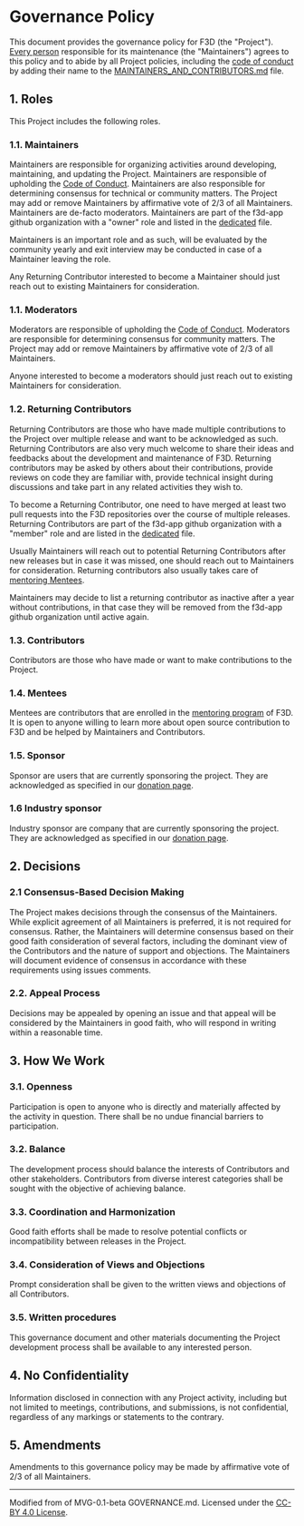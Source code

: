 # Governance Policy

This document provides the governance policy for F3D (the "Project"). [Every person](./MAINTAINERS_AND_CONTRIBUTORS.md) responsible for its maintenance (the "Maintainers") agrees to this policy and to abide by all Project policies, including the [code of conduct](CODE_OF_CONDUCT.md) by adding their name to the [MAINTAINERS_AND_CONTRIBUTORS.md](./MAINTAINERS_AND_CONTRIBUTORS.md) file.

## 1. Roles

This Project includes the following roles.

### 1.1. Maintainers

Maintainers are responsible for organizing activities around developing, maintaining, and updating the Project. Maintainers are responsible of upholding the [Code of Conduct](CODE_OF_CONDUCT.md). Maintainers are also responsible for determining consensus for technical or community matters. The Project may add or remove Maintainers by affirmative vote of 2/3 of all Maintainers. Maintainers are de-facto moderators. Maintainers are part of the f3d-app github organization with a "owner" role and listed in the [dedicated](MAINTAINERS_AND_CONTRIBUTORS.md) file.

Maintainers is an important role and as such, will be evaluated by the community yearly and exit interview may be conducted in case of a Maintainer leaving the role.

Any Returning Contributor interested to become a Maintainer should just reach out to existing Maintainers for consideration.

### 1.1. Moderators

Moderators are responsible of upholding the [Code of Conduct](CODE_OF_CONDUCT.md). Moderators are responsible for determining consensus for community matters. The Project may add or remove Maintainers by affirmative vote of 2/3 of all Maintainers.

Anyone interested to become a moderators should just reach out to existing Maintainers for consideration.

### 1.2. Returning Contributors

Returning Contributors are those who have made multiple contributions to the Project over multiple release and want to be acknowledged as such. Returning Contributors are also very much welcome to share their ideas and feedbacks about the development and maintenance of F3D. Returning contributors may be asked by others about their contributions, provide reviews on code they are familiar with, provide technical insight during discussions and take part in any related activities they wish to.

To become a Returning Contributor, one need to have merged at least two pull requests into the F3D repositories over the course of multiple releases.
Returning Contributors are part of the f3d-app github organization with a "member" role and are listed in the [dedicated](./MAINTAINERS_AND_CONTRIBUTORS.md) file.

Usually Maintainers will reach out to potential Returning Contributors after new releases but in case it was missed, one should reach out to Maintainers for consideration.
Returning contributors also usually takes care of [mentoring Mentees](./MENTORING.md).

Maintainers may decide to list a returning contributor as inactive after a year without contributions, in that case they will be removed from the f3d-app github organization until active again.

### 1.3. Contributors

Contributors are those who have made or want to make contributions to the Project.

### 1.4. Mentees

Mentees are contributors that are enrolled in the [mentoring program](./MENTORING.md) of F3D.
It is open to anyone willing to learn more about open source contribution to F3D and be helped by Maintainers and Contributors.

### 1.5. Sponsor

Sponsor are users that are currently sponsoring the project. They are acknowledged as specified in our [donation page](https://meakk.github.io/f3d-website/thanks).

### 1.6 Industry sponsor

Industry sponsor are company that are currently sponsoring the project. They are acknowledged as specified in our [donation page](https://meakk.github.io/f3d-website/thanks).

## 2. Decisions

### 2.1 Consensus-Based Decision Making

The Project makes decisions through the consensus of the Maintainers. While explicit agreement of all Maintainers is preferred, it is not required for consensus. Rather, the Maintainers will determine consensus based on their good faith consideration of several factors, including the dominant view of the Contributors and the nature of support and objections. The Maintainers will document evidence of consensus in accordance with these requirements using issues comments.

### 2.2. Appeal Process

Decisions may be appealed by opening an issue and that appeal will be considered by the Maintainers in good faith, who will respond in writing within a reasonable time.

## 3. How We Work

### 3.1. Openness

Participation is open to anyone who is directly and materially affected by the activity in question. There shall be no undue financial barriers to participation.

### 3.2. Balance

The development process should balance the interests of Contributors and other stakeholders. Contributors from diverse interest categories shall be sought with the objective of achieving balance.

### 3.3. Coordination and Harmonization

Good faith efforts shall be made to resolve potential conflicts or incompatibility between releases in the Project.

### 3.4. Consideration of Views and Objections

Prompt consideration shall be given to the written views and objections of all Contributors.

### 3.5. Written procedures

This governance document and other materials documenting the Project development process shall be available to any interested person.

## 4. No Confidentiality

Information disclosed in connection with any Project activity, including but not limited to meetings, contributions, and submissions, is not confidential, regardless of any markings or statements to the contrary.

## 5. Amendments

Amendments to this governance policy may be made by affirmative vote of 2/3 of all Maintainers.

---

Modified from of MVG-0.1-beta GOVERNANCE.md. Licensed under the [CC-BY 4.0 License](https://creativecommons.org/licenses/by-sa/4.0/).

